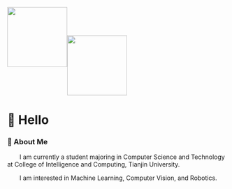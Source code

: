 
<!--
**RenshengJi/RenshengJi** is a ✨ _special_ ✨ repository because its `README.md` (this file) appears on your GitHub profile.

Here are some ideas to get you started:

- 🔭 I’m currently working on ...
- 🌱 I’m currently learning ...
- 👯 I’m looking to collaborate on ...
- 🤔 I’m looking for help with ...
- 💬 Ask me about ...
- 📫 How to reach me: ...
- 😄 Pronouns: ...
- ⚡ Fun fact: ...
-->


<img height="137px" src="https://github-readme-stats.vercel.app/api?username=RenshengJi&hide_title=true&hide_border=true&show_icons=trueline_height=21&text_color=000&icon_color=000&bg_color=0,ea6161,ffc64d,fffc4d,52fa5a&theme=graywhite" /><img align="center" height="137px" src="https://github-readme-stats.vercel.app/api/top-langs/?username=RenshengJi&hide_title=true&hide_border=true&layout=compact&bg_color=0,73FA79,73FDFF,D783FF&theme=graywhite&locale=cn" />



#  🙋 Hello



### 🤺 About Me


<p>&emsp;&emsp;I am currently a student majoring in Computer Science and Technology at College of Intelligence and Computing, Tianjin University.</p>
<p>&emsp;&emsp;I am interested in Machine Learning, Computer Vision, and Robotics. </p>

